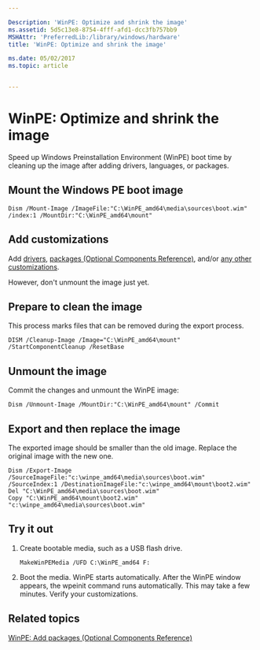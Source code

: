 ```yaml
---

Description: 'WinPE: Optimize and shrink the image'
ms.assetid: 5d5c13e8-8754-4fff-afd1-dcc3fb757bb9
MSHAttr: 'PreferredLib:/library/windows/hardware'
title: 'WinPE: Optimize and shrink the image'

ms.date: 05/02/2017
ms.topic: article


---
```


# WinPE: Optimize and shrink the image

Speed up Windows Preinstallation Environment (WinPE) boot time by cleaning up the image after adding drivers, languages, or packages.

## <span id="Mount_the_Windows_PE_boot_image"></span>Mount the Windows PE boot image

```
Dism /Mount-Image /ImageFile:"C:\WinPE_amd64\media\sources\boot.wim" /index:1 /MountDir:"C:\WinPE_amd64\mount"
```

## <span id="Add_customizations"></span><span id="add_customizations"></span><span id="ADD_CUSTOMIZATIONS"></span>Add customizations

Add [drivers](winpe-add-drivers.md), [packages (Optional Components Reference)](winpe-add-packages--optional-components-reference.md), and/or [any other customizations](winpe-mount-and-customize.md).

However, don't unmount the image just yet.

## <span id="Prepare_to_clean_the_image"></span>Prepare to clean the image

This process marks files that can be removed during the export process. 

```
DISM /Cleanup-Image /Image="C:\WinPE_amd64\mount" /StartComponentCleanup /ResetBase 
```

## <span id="Unmount_the_image"></span>Unmount the image
	
Commit the changes and unmount the WinPE image:
```
Dism /Unmount-Image /MountDir:"C:\WinPE_amd64\mount" /Commit
```

## <span id="Export_and_then_replace_the_image"></span>Export and then replace the image

The exported image should be smaller than the old image. Replace the original image with the new one. 

```
Dism /Export-Image /SourceImageFile:"c:\winpe_amd64\media\sources\boot.wim" /SourceIndex:1 /DestinationImageFile:"c:\winpe_amd64\mount\boot2.wim"
Del "C:\WinPE_amd64\media\sources\boot.wim"
Copy "C:\WinPE_amd64\mount\boot2.wim" "c:\winpe_amd64\media\sources\boot.wim"
```

## <span id="Try_it_out"></span>Try it out

1.  Create bootable media, such as a USB flash drive.

    ```
    MakeWinPEMedia /UFD C:\WinPE_amd64 F:
    ```

2.  Boot the media. WinPE starts automatically. After the WinPE window appears, the wpeinit command runs automatically. This may take a few minutes. Verify your customizations.


## <span id="related_topics"></span>Related topics

[WinPE: Add packages (Optional Components Reference)](winpe-add-packages--optional-components-reference.md)

 

 






